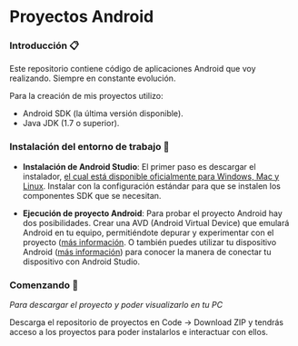 # Proyectos Android

### Introducción 📋

Este repositorio contiene código de aplicaciones Android que voy realizando. Siempre en constante evolución.

Para la creación de mis proyectos utilizo:

* Android SDK (la última versión disponible).
* Java JDK (1.7 o superior).

### Instalación del entorno de trabajo 🔧

* **Instalación de Android Studio**: El primer paso es descargar el instalador, [el cual está disponible oficialmente para Windows, Mac y Linux](https://developer.android.com/studio#downloads). Instalar con la configuración estándar para que se instalen los componentes SDK que se necesitan.

* **Ejecución de proyecto Android**: Para probar el proyecto Android hay dos posibilidades. Crear una AVD (Android Virtual Device) que emulará Android en tu equipo, permitiéndote depurar y experimentar con el proyecto ([más información](http://developer.android.com/tools/devices/index.html). O también puedes utilizar tu dispositivo Android ([más información](http://developer.android.com/tools/device.html)) para conocer la manera de conectar tu dispositivo con Android Studio.

### Comenzando 🚀

_Para descargar el proyecto y poder visualizarlo en tu PC_

Descarga el repositorio de proyectos en Code -> Download ZIP y tendrás acceso a los proyectos para poder instalarlos e interactuar con ellos.


